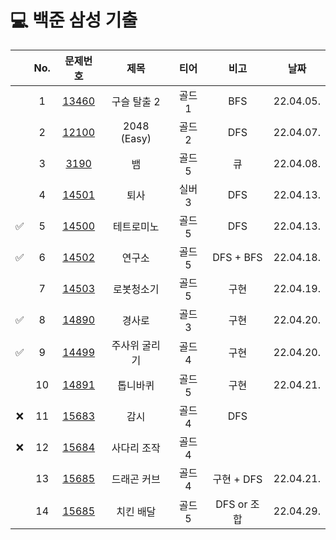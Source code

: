 # 💻  백준 삼성 기출

||No.|문제번호|제목|티어|비고|날짜|
|:--:|:---:|:---:|:---:|:---:|:---:|:---:|
||1|<a href="https://github.com/ryusuz/algorithm/tree/master/bj-samsung/구슬탈출2">13460</a>|구슬 탈출 2|골드 1|BFS|22.04.05.|
||2|<a href="https://github.com/ryusuz/algorithm/tree/master/bj-samsung/2048(Easy)">12100</a>|2048 (Easy)|골드 2|DFS|22.04.07.|
||3|<a href="https://github.com/ryusuz/algorithm/tree/master/bj-samsung/뱀">3190</a>|뱀|골드 5|큐|22.04.08.|
||4|<a href="https://github.com/ryusuz/algorithm/tree/master/bj-samsung/퇴사">14501</a>|퇴사|실버 3|DFS|22.04.13.|
|✅|5|<a href="https://github.com/ryusuz/algorithm/tree/master/bj-samsung/테트로미노">14500</a>|테트로미노|골드 5|DFS|22.04.13.|
|✅|6|<a href="https://github.com/ryusuz/algorithm/tree/master/bj-samsung/연구소">14502</a>|연구소|골드 5|DFS + BFS|22.04.18.|
||7|<a href="https://github.com/ryusuz/algorithm/tree/master/bj-samsung/로봇청소기">14503</a>|로봇청소기|골드 5|구현|22.04.19.|
|✅|8|<a href="https://github.com/ryusuz/algorithm/tree/master/bj-samsung/경사로">14890</a>|경사로|골드 3|구현|22.04.20.|
|✅|9|<a href="https://github.com/ryusuz/algorithm/tree/master/bj-samsung/주사위굴리기">14499</a>|주사위 굴리기|골드 4|구현|22.04.20.|
||10|<a href="https://github.com/ryusuz/algorithm/tree/master/bj-samsung/톱니바퀴">14891</a>|톱니바퀴|골드 5|구현|22.04.21.|
|❌|11|<a href="https://github.com/ryusuz/algorithm/tree/master/bj-samsung/감시">15683</a>|감시|골드 4|DFS||
|❌|12|<a href="https://github.com/ryusuz/algorithm/tree/master/bj-samsung/사다리조작">15684</a>|사다리 조작|골드 4|||
||13|<a href="https://github.com/ryusuz/algorithm/tree/master/bj-samsung/드래곤커브">15685</a>|드래곤 커브|골드 4|구현 + DFS|22.04.21.|
||14|<a href="https://github.com/ryusuz/algorithm/tree/master/bj-samsung/치킨배달">15685</a>|치킨 배달|골드 5|DFS or 조합|22.04.29.|

